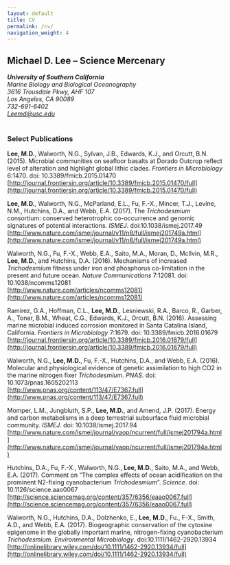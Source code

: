 ```yaml
---
layout: default
title: CV
permalink: /cv/
navigation_weight: 4
---
```


## Michael D. Lee – Science Mercenary

*__University of Southern California__*  
*Marine Biology and Biological Oceanography*  
*3616 Trousdale Pkwy, AHF 107*  
*Los Angeles, CA 90089*  
*732-691-6402*  
*Leemd@usc.edu*
<br>
<br>
### Select Publications


**Lee, M.D.**, Walworth, N.G., Sylvan, J.B., Edwards, K.J., and Orcutt, B.N. (2015). Microbial communities on seafloor basalts at Dorado Outcrop reflect level of alteration and highlight global lithic clades. *Frontiers in Microbiology* 6:1470. doi: 10.3389/fmicb.2015.01470  
[http://journal.frontiersin.org/article/10.3389/fmicb.2015.01470/full](http://journal.frontiersin.org/article/10.3389/fmicb.2015.01470/full)  

**Lee, M.D.**, Walworth, N.G., McParland, E.L., Fu, F.-X., Mincer, T.J., Levine, N.M., Hutchins, D.A., and Webb, E.A. (2017). The *Trichodesmium* consortium: conserved heterotrophic co-occurrence and genomic signatures of potential interactions. *ISMEJ*. doi:10.1038/ismej.2017.49  
[http://www.nature.com/ismej/journal/v11/n8/full/ismej201749a.html](http://www.nature.com/ismej/journal/v11/n8/full/ismej201749a.html)  

Walworth, N.G., Fu, F.-X., Webb, E.A., Saito, M.A., Moran, D., McIlvin, M.R., **Lee, M.D.**, and Hutchins, D.A. (2016). Mechanisms of increased *Trichodesmium* fitness under iron and phosphorus co-limitation in the present and future ocean. *Nature Communications* 7:12081. doi: 10.1038/ncomms12081  
[http://www.nature.com/articles/ncomms12081](http://www.nature.com/articles/ncomms12081)  

Ramirez, G.A., Hoffman, C.L., **Lee, M.D.**, Lesniewski, R.A., Barco, R., Garber, A., Toner, B.M., Wheat, C.G., Edwards, K.J., Orcutt, B.N. (2016). Assessing marine microbial induced corrosion monitored in Santa Catalina Island, California. *Frontiers in Microbiology* 7:1679. doi: 10.3389/fmicb.2016.01679  
[http://journal.frontiersin.org/article/10.3389/fmicb.2016.01679/full](http://journal.frontiersin.org/article/10.3389/fmicb.2016.01679/full)  

Walworth, N.G., **Lee, M.D.**, Fu, F.-X., Hutchins, D.A., and Webb, E.A. (2016). Molecular and physiological evidence of genetic assimilation to high CO2 in the marine nitrogen fixer *Trichodesmium*. *PNAS*. doi: 10.1073/pnas.1605202113  
[http://www.pnas.org/content/113/47/E7367.full](http://www.pnas.org/content/113/47/E7367.full)  

Momper, L.M., Jungbluth, S.P., **Lee, M.D.**, and Amend, J.P. (2017). Energy and carbon metabolisms in a deep terrestrial subsurface fluid microbial community. *ISMEJ*. doi: 10.1038/ismej.2017.94  
[http://www.nature.com/ismej/journal/vaop/ncurrent/full/ismej201794a.html](http://www.nature.com/ismej/journal/vaop/ncurrent/full/ismej201794a.html)  

Hutchins, D.A., Fu, F.-X., Walworth, N.G., **Lee, M.D.**, Saito, M.A., and Webb, E.A. (2017). Comment on “The complex effects of ocean acidification on the prominent N2-fixing cyanobacterium *Trichodesmium*”. *Science*. doi: 10.1126/science.aao0067  
[http://science.sciencemag.org/content/357/6356/eaao0067.full](http://science.sciencemag.org/content/357/6356/eaao0067.full)

Walworth, N.G., Hutchins, D.A., Dolzhenko, E., **Lee, M.D.**, Fu., F-X., Smith, A.D., and Webb, E.A. (2017). Biogeographic conservation of the cytosine epigenome in the globally important marine, nitrogen-fixing cyanobacterium *Trichodesmium*. *Environmental Microbiology*. doi:10.1111/1462-2920.13934
[http://onlinelibrary.wiley.com/doi/10.1111/1462-2920.13934/full](http://onlinelibrary.wiley.com/doi/10.1111/1462-2920.13934/full)
